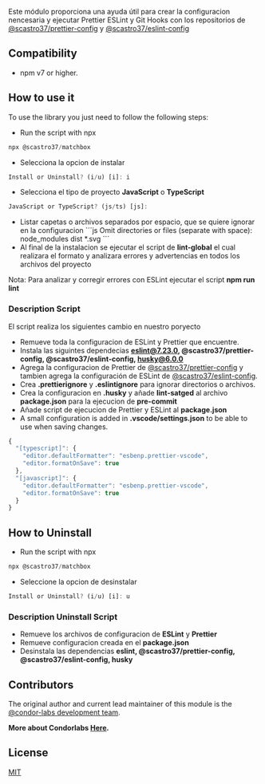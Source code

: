 Este módulo proporciona una ayuda útil para crear la configuracion nencesaria y ejecutar Prettier ESLint y Git Hooks con los repositorios de [@scastro37/prettier-config](https://github.com/scastro37/prettier-config) y [@scastro37/eslint-config](https://github.com/scastro37/eslint-config)

## Compatibility

- npm v7 or higher.

## How to use it
To use the library you just need to follow the following steps:

- Run the script with npx
```js
npx @scastro37/matchbox
```
- Selecciona la opcion de instalar 
```js
Install or Uninstall? (i/u) [i]: i
```
- Selecciona el tipo de proyecto **JavaScript** o **TypeScript**
```js
JavaScript or TypeScript? (js/ts) [js]:
```
- Listar capetas o archivos separados por espacio, que se quiere ignorar en la configuracion
´´´js
Omit directories or files (separate with space): node_modules dist *.svg
´´´
- Al final de la instalacion se ejecutar el script de **lint-global** el cual realizara el formato y analizara errores y advertencias en todos los archivos del proyecto

Nota:
Para analizar y corregir errores con ESLint ejecutar el script **npm run lint**

### Description Script
El script realiza los siguientes cambio en nuestro poryecto
- Remueve toda la configuracion de ESLint y Prettier que encuentre.
- Instala las siguintes dependecias **eslint@7.23.0, @scastro37/prettier-config, @scastro37/eslint-config, husky@6.0.0**
- Agrega la configuracion de Prettier de [@scastro37/prettier-config](https://github.com/scastro37/prettier-config) y tambien agrega la configuración de ESLint de [@scastro37/eslint-config](https://github.com/scastro37/eslint-config).
- Crea **.prettierignore** y **.eslintignore** para ignorar directorios o archivos.
- Crea la configuracion en **.husky** y añade **lint-satged** al archivo **package.json** para la ejecucion de **pre-commit**
- Añade script de ejecucion de Prettier y ESLint al **package.json**
- A small configuration is added in **.vscode/settings.json** to be able to use when saving changes.
```js
{
  "[typescript]": {
    "editor.defaultFormatter": "esbenp.prettier-vscode",
    "editor.formatOnSave": true
  },
  "[javascript]": {
    "editor.defaultFormatter": "esbenp.prettier-vscode",
    "editor.formatOnSave": true
  }
}
```

## How to Uninstall

- Run the script with npx
```js
npx @scastro37/matchbox
```
- Seleccione la opcion de desinstalar
```js
Install or Uninstall? (i/u) [i]: u
```
### Description Uninstall Script

- Remueve los archivos de configuracion de **ESLint** y **Prettier**
- Remueve configuracion creada en el **package.json**
- Desinstala las dependencias **eslint, @scastro37/prettier-config, @scastro37/eslint-config, husky**

## Contributors

The original author and current lead maintainer of this module is the [@condor-labs development team](https://condorlabs.io/team).

**More about Condorlabs [Here](https://condorlabs.io/about).**

## License

[MIT](LICENSE)
